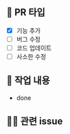 ## 🔮 PR 타입

- [x] 기능 추가
- [ ] 버그 수정
- [ ] 코드 업데이트
- [ ] 사소한 수정

## 🚧 작업 내용

- done
<!--<img width="300" alt="image" src="">-->

## 🙋‍♂️ 관련 issue

<!-- 작업 시작 전 할당한 이슈를 closed와 함께 이슈 번호를 작성해주시면 merge 시 이슈가 closed 됩니다.
  ex) closed #1
-->
